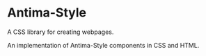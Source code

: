 # Antima-Style
A CSS library for creating webpages.


An implementation of Antima-Style components in CSS and HTML.

